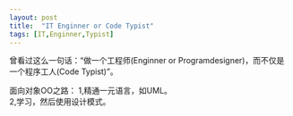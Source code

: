 ```yaml
---
layout: post
title:  "IT Enginner or Code Typist"
tags: [IT,Enginner,Typist]
---
```

曾看过这么一句话：“做一个工程师(Enginner or Programdesigner)，而不仅是一个程序工人(Code Typist)”。

面向对象OO之路：
1,精通一元语言，如UML。<br/>
2,学习，然后使用设计模式。
